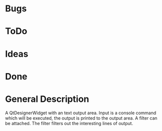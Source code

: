 ﻿# Bugs

# ToDo

# Ideas

# Done

# General Description
A QtDesignerWidget with an text output area. Input is a console command which will be executed, the output is printed to the output area.
A filter can be attached. The filter filters out the interesting lines of output.